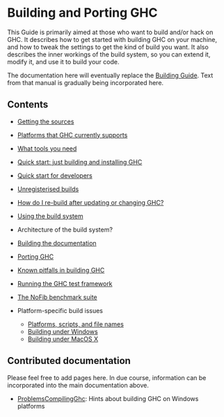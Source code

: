 # Building and Porting GHC



This Guide is primarily aimed at those who want to build and/or
hack on GHC.  It describes how to get started with building GHC on your
machine, and how to tweak the settings to get the kind of build you
want.  It also describes the inner workings of the build system, so you
can extend it, modify it, and use it to build your code.



The documentation here will eventually replace the
[Building Guide](http://www.haskell.org/ghc/docs/latest/html/building/index.html).  Text
from that manual is gradually being incorporated here.


## Contents


- [Getting the sources](building/getting-the-sources)
- [Platforms that GHC currently supports](platforms)
- [What tools you need](building/prerequisites)
- [Quick start: just building and installing GHC](building/quick-start)
- [Quick start for developers](building/hacking)
- [Unregisterised builds](building/unregisterised)
- [How do I re-build after updating or changing GHC?](building/rebuilding)
- [Using the build system](building/using)
- Architecture of the build system?
- [Building the documentation](building/docs)
- [Porting GHC](building/porting)
- [Known pitfalls in building GHC](building/known-problems)
- [Running the GHC test framework](building/running-tests)
- [The NoFib benchmark suite](building/running-no-fib)
- Platform-specific build issues

  - [Platforms, scripts, and file names](building/platforms-scripts-file-names)
  - [Building under Windows](building/windows)
  - [Building under MacOS X](building/mac-osx)

## Contributed documentation



Please feel free to add pages here.  In due course, information can be incorporated into the main documentation above.


- [ProblemsCompilingGhc](problems-compiling-ghc): Hints about building GHC on Windows platforms  
